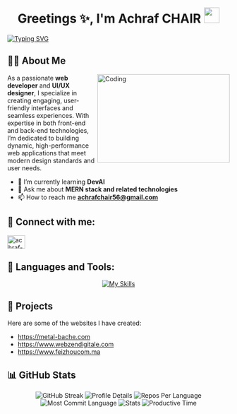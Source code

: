 <h1 align="center">Greetings ✨, I'm Achraf CHAIR <img src="https://media.giphy.com/media/hvRJCLFzcasrR4ia7z/giphy.gif" width="35"></h1>

<span align="center">  
  <a href="https://git.io/typing-svg">
    <img src="https://readme-typing-svg.demolab.com?font=Ubuntu&pause=1000&width=435&lines=Front-End+Developer;Back-End+Developer;Full-Stack+Web+Developer;" alt="Typing SVG">
  </a>
</span>

## 🙋‍♂ About Me
<img align="right" alt="Coding" width="300" height="200" src="https://i.pinimg.com/736x/54/e3/d0/54e3d0c0437a1204a1eb84405e428346.jpg">

<p>As a passionate <strong>web developer</strong> and <strong>UI/UX designer</strong>, I specialize in creating engaging, user-friendly interfaces and seamless experiences. With expertise in both front-end and back-end technologies, I’m dedicated to building dynamic, high-performance web applications that meet modern design standards and user needs.</p>

- 🌱 I’m currently learning **DevAI**  
- 💬 Ask me about **MERN stack and related technologies**  
- 📫 How to reach me **achrafchair56@gmail.com**

<h2>📱 Connect with me:</h2>
<p align="left">
  <a href="https://www.linkedin.com/in/achraf-chair-2267402b3/" target="_blank">
    <img align="center" src="https://raw.githubusercontent.com/rahuldkjain/github-profile-readme-generator/master/src/images/icons/Social/linked-in-alt.svg" alt="achraf-chair-linkedin" height="30" width="40" />
  </a>
</p>

<h2>🚀 Languages and Tools:</h2>
<p align="center">
  <a href="https://skillicons.dev" target="_blank">
    <img src="https://skillicons.dev/icons?i=github,git,html,css,js,ts,react,redux,nextjs,vue,vuetify,tailwind,bootstrap,nodejs,express,mongodb,mysql,docker,postman,npm,vite,vercel,flutter,wordpress,materialui,figma,vscode,stackoverflow&perline=12" alt="My Skills">
  </a>
</p>

<h2>📂 Projects</h2>
<p>Here are some of the websites I have created:</p>
<ul>
  <li><a href="https://metal-bache.com" target="_blank">https://metal-bache.com</a></li>
  <li><a href="https://webzendigitale.com" target="_blank">https://www.webzendigitale.com</a></li>
  <li><a href="https://feizhoucom.ma" target="_blank">https://www.feizhoucom.ma</a></li>
</ul>

<h2>📊 GitHub Stats</h2>
<div align="center">
  <img src="https://github-readme-streak-stats.herokuapp.com?user=achrafdevl&theme=algolia&hide_border=true&border_radius=4&card_width=684" alt="GitHub Streak">
  <img src="http://github-profile-summary-cards.vercel.app/api/cards/profile-details?username=achrafdevl&theme=algolia" alt="Profile Details">
  <img src="http://github-profile-summary-cards.vercel.app/api/cards/repos-per-language?username=achrafdevl&theme=algolia" alt="Repos Per Language">
  <img src="http://github-profile-summary-cards.vercel.app/api/cards/most-commit-language?username=achrafdevl&theme=algolia" alt="Most Commit Language">
  <img src="http://github-profile-summary-cards.vercel.app/api/cards/stats?username=achrafdevl&theme=algolia" alt="Stats">
  <img src="http://github-profile-summary-cards.vercel.app/api/cards/productive-time?username=achrafdevl&theme=algolia&utcOffset=8" alt="Productive Time">
</div>


